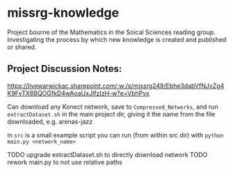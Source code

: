 # missrg-knowledge

Project bourne of the Mathematics in the Soical Sciences reading group. Investigating the process by which new knowledge is created and published or shared.

## Project Discussion Notes:
https://livewarwickac.sharepoint.com/:w:/s/missrg249/Ebhe3dabVfNJvZg4K9FvTX8BQOGfkD4wAoaUxJIfzIzH-w?e=VbhPvx


Can download any Konect network, save to `Compressed_Networks`, and run ``extractDataset.sh`` in the main project dir, giving it the name from the file downloaded, e.g. arenas-jazz

in `src` is a small example script you can run (from within src dir) with
``python main.py <network_name>``

TODO upgrade extractDataset.sh to directly download network
TODO rework main.py to not use relative paths
